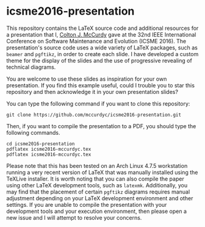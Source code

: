 # icsme2016-presentation

This repository contains the LaTeX source code and additional resources for a presentation that I, [Colton
J. McCurdy](http://coltonmccurdy.com/) gave at the 32nd IEEE International Conference on Software Maintenance
and Evolution (ICSME 2016).  The presentation's source code uses a wide variety of LaTeX packages, such as `beamer` and
`pgftikz`, in order to create each slide.  I have developed a custom theme for the display of the slides and the use of
progressive revealing of technical diagrams.

You are welcome to use these slides as inspiration for your own presentation. If you find this example useful, could I
trouble you to star this repository and then acknowledge it in your own presentation slides?

You can type the following command if you want to clone this repository:

```shell
git clone https://github.com/mccurdyc/icsme2016-presentation.git
```

Then, if you want to compile the presentation to a PDF, you should type the following commands.

```shell
cd icsme2016-presentation
pdflatex icsme2016-mccurdyc.tex
pdflatex icsme2016-mccurdyc.tex
```

Please note that this has been tested on an Arch Linux 4.7.5 workstation running a very recent version of LaTeX that was
manually installed using the TeXLive installer. It is worth noting that you can also compile the paper using other LaTeX
development tools, such as `latexmk`. Additionally, you may find that the placement of certain `pgftikz` diagrams
requires manual adjustment depending on your LaTeX development environment and other settings. If you are unable to
compile the presentation with your development tools and your execution environment, then please open a new issue and I
will attempt to resolve your concerns.
